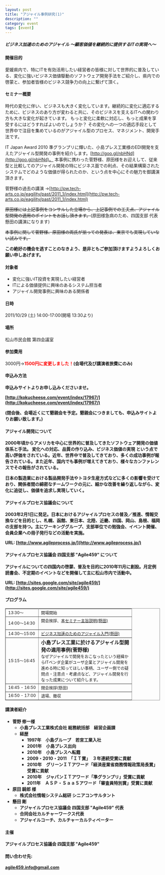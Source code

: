 ```yaml
---
layout: post
title: "アジャイル事例研究(1)"
description: ""
category: event
tags: [event]
---
```


##### ビジネス加速のためのアジャイル 〜顧客価値を継続的に提供するITの実現へ〜


#### 開催目的

愛媛県内で、特にITを有効活用したい経営者の皆様に対して世界的に普及している、変化に強いビジネス価値駆動のソフトウェア開発手法をご紹介し、県内での啓蒙と、参加者皆様のビジネス競争力の向上に繋げて頂く。


#### セミナー概要

時代の変化に伴い、ビジネスも大きく変化しています。継続的に変化に適応するために、ビジネスのあり方が変わると共に、そのビジネスを支えるITへの関わり方も大きな変化が起きています。
もっと変化に柔軟に対応し、もっと成果を享受するにはどうすればよいのでしょうか？
その変化への一つの適応手段として世界中で注目を集めているのがアジャイル型のプロセス、マネジメント、開発手法です。

IT Japan Award 2010 準グランプリに輝いた、小島プレス工業様のEDI開発を支えたアジャイル型開発の事例を紹介します。[http://goo.gl/nbHNd](http://goo.gl/nbHNd)。 
本事例に携わった菅野様、原田様をお迎えして、従来型と比較してのアジャイル開発の特にビジネス面での利点、その結果構築されたシステムでどのような価値が得られたのか、という点を中心にその魅力を御講演頂きます。

菅野様の過去の講演
→[http://pw.tech-arts.co.jp/eagility/past/2011_1/index.html](http://pw.tech-arts.co.jp/eagility/past/2011_1/index.html)

<del>原田様には上記事例をコンサルした立場から、上記事例での工夫点、アジャイル型開発の適用のポイントをお話し頂きます。</del>(原田様急病のため、四国支部 代表懸田の講演になります)

<del>本事例に関して菅野様、原田様の両氏が揃っての発表は、東京でも実現していない試みです。</del>

<b>この絶好の機会を逃すことのなきよう、是非ともご参加頂けますようよろしくお願い申しあげます。</b>


#### 対象者

<ul>
  <li>変化に強いIT投資を実現したい経営者</li>
  <li>ITによる価値提供に興味のあるシステム担当者</li>
  <li>アジャイル開発事例に興味のある関係者</li>
</ul>


#### 日時

2011/10/29 (土) 14:00-17:00(開場 13:30より)


#### 場所

松山市民会館 第四会議室


#### 参加費用

3000円→<b><font color="red">1500円に変更しました！</font>(会場代及び講演者旅費にのみ)


#### 申込み方法

申込みサイトよりお申し込みくださいませ。

[http://kokucheese.com/event/index/17967/](http://kokucheese.com/event/index/17967/)

(閉会後、会場近くにて懇親会を予定。懇親会につきましても、申込みサイトよりお願い致します。)


#### アジャイル開発について

2000年頃からアメリカを中心に世界的に普及してきたソフトウェア開発の価値体系と手法。 変化への対応、品質の作り込み、ビジネス価値の実現 という点で高い評価をされている。近年、世界中で普及してきており、多くの成功事例が報告されている。また近年、国内でも事例が増えてきており、様々なカンファレンスでその報告がされている。

日本の製造業における製品開発手法やトヨタ生産方式などに多くの影響を受けており、関係者間の綿密なチームワークの元に、細かな改善を繰り返しながら、変化に追従し、価値を追求し実現していく。


#### アジャイルプロセス協議会について

2003年2月1日に発足。日本におけるアジャイルプロセスの普及／推進、情報交換などを目的とし、札幌、函館、東日本、北陸、近畿、四国、岡山、島根、福岡の支部を持つ。主にワーキンググループ、支部単位での勉強会、イベント開催、会員企業への冊子発行などの活動を実施。

URL: [http://www.agileprocess.jp/](http://www.agileprocess.jp/)


#### アジャイルプロセス協議会 四国支部 "Agile459" について

アジャイルについての四国内の啓蒙、普及を目的に2010年11月に創設。月定例読書会、不定期のイベントなどを開催して主に松山市内で活動中。 

URL: [http://sites.google.com/site/agile459/](http://sites.google.com/site/agile459/)


#### プログラム

<table border="1" bordercolor="#888" cellspacing="0" style="border-collapse:collapse;border-top-color:rgb(136,136,136);border-right-color:rgb(136,136,136);border-bottom-color:rgb(136,136,136);border-left-color:rgb(136,136,136);border-top-width:1px;border-right-width:1px;border-bottom-width:1px;border-left-width:1px">
  <tbody>
    <tr>
      <td style="width:90px;height:20px"> <font size="2">13:30〜<span>  </span></font></td>
      <td style="width:287px;height:20px"><font size="2"> 開場開始</font></td>
    </tr>
    <tr>
      <td style="width:90px;height:20px"><font size="2"> 14:00〜14:30<span> </span></font></td>
      <td style="width:287px;height:20px"><font size="2"> 開会挨拶、<a href="http://www.slideshare.net/kkd/agile459-1" target="_blank" rel="nofollow">本セミナー主旨説明(懸田)</a><br /><br /></font></td>
    </tr>
    <tr>
      <td> <font size="2">14:30〜15:00</font></td>
      <td> <font size="2"><a href="http://www.slideshare.net/kkd/ss-10057840" target="_blank" rel="nofollow">ビジネス加速のためのアジャイル入門(懸田)</a></font></td>
    </tr>
    <tr>
      <td style="width:90px;height:20px"><font size="2"> 15:15〜16:45<span>    <br /></span></font></td>
      <td style="width:287px;height:20px"><b>小島プレス工業に於けるアジャイル型開発の適用事例(菅野様)</b><br />
        <font size="2">なぜアジャイルで開発をおこなったという経緯からITベンダ企業がユーザ企業とアジャイル開発を進める時に知ってほしい事柄、ユーザー側での疑問点・注意点・考慮点など、アジャイル開発を行なった成果について紹介します。</font><br />
      </td>
    </tr>
    <tr>
      <td style="width:90px;height:20px"><font size="2"> 16:45 - 16:50</font></td>
      <td style="width:287px;height:20px"><font size="2"> 閉会挨拶(懸田)</font></td>
    </tr>
    <tr>
      <td> <font size="2">16:50 - 17:00</font><span>   </span></td>
      <td> <font size="2">退場、撤収</font></td>
    </tr>
  </tbody>
</table>


#### 講演者紹介

<ul>
  <li>
    菅野 修一様
    <ul>
      <li>小島プレス工業株式会社 総務統括部　経営企画課</li>
      <li>経歴
        <ul>
          <li>1997年　小島グループ　若宮工業入社</li>
          <li>2001年　小島プレス出向</li> 
          <li>2010年　小島プレスへ転籍</li> 
          <li>2009・2010・2011　「ＩＴ賞」　３年連続受賞に貢献</li>
          <li>2010年　グリーンＩＴアワード「経済産業省商務情報政策局長賞」受賞に貢献</li>
          <li>2010年　ジャパンＩＴアワード「準グランプリ」受賞に貢献</li> 
          <li>2011年　ＡＳＰ・ＳａａＳアワード「審査員特別賞」受賞に貢献</li> 
        </ul>
      </li>
    </ul>
  </li>
  <li>
    原田 騎郎 様
    <ul>
      <li>株式会社情報システム総研 シニアコンサルタント</li>
    </ul>
  </li>
  <li>
    懸田 剛
    <ul>
      <li>アジャイルプロセス協議会 四国支部 "Agile459" 代表</li>
      <li>合同会社カルチャーワークス代表</li>
      <li>アジャイルコーチ、カルチャーカルティベーター</li>
    </ul>
  </li>
</ul>


#### 主催

アジャイルプロセス協議会 四国支部 "Agile459"


#### 問い合わせ先:

[agile459.info@gmail.com](mailto:agile459.info@gmail.com)

